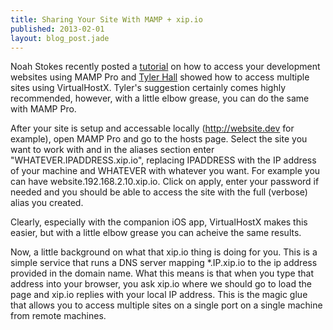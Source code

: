 ```yaml
---
title: Sharing Your Site With MAMP + xip.io
published: 2013-02-01
layout: blog_post.jade
---
```


Noah Stokes recently posted a [tutorial](http://esbueno.noahstokes.com/post/42930947028/test-your-local-web-sites-on-your-ipad-or-iphone-using) on how to access your development websites using MAMP Pro and [Tyler Hall](http://clickontyler.com/blog/2013/02/view-virtual-hosts-iphone-ipad) showed how to access multiple sites using VirtualHostX. Tyler's suggestion certainly comes highly recommended, however, with a little elbow grease, you can do the same with MAMP Pro.

After your site is setup and accessable locally (http://website.dev for example), open MAMP Pro and go to the hosts page. Select the site you want to work with and in the aliases section enter "WHATEVER.IPADDRESS.xip.io", replacing IPADDRESS with the IP address of your machine and WHATEVER with whatever you want. For example you can have website.192.168.2.10.xip.io. Click on apply, enter your password if needed and you should be able to access the site with the full (verbose) alias you created.

Clearly, especially with the companion iOS app, VirtualHostX makes this easier, but with a little elbow grease you can acheive the same results.

Now, a little background on what that xip.io thing is doing for you. This is a simple service that runs a DNS server mapping *.IP.xip.io to the ip address provided in the domain name. What this means is that when you type that address into your browser, you ask xip.io where we should go to load the page and xip.io replies with your local IP address. This is the magic glue that allows you to access multiple sites on a single port on a single machine from remote machines.

